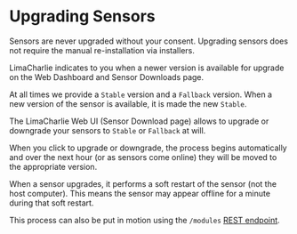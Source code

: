 # Upgrading Sensors

Sensors are never upgraded without your consent. Upgrading sensors does not require the manual re-installation via installers.

LimaCharlie indicates to you when a newer version is available for upgrade on the Web Dashboard and Sensor Downloads page.

At all times we provide a `Stable` version and a `Fallback` version. When a new version of the sensor is available, it
is made the new `Stable`.

The LimaCharlie Web UI (Sensor Download page) allows to upgrade or downgrade your sensors to `Stable` or `Fallback` at will.

When you click to upgrade or downgrade, the process begins automatically and over the next hour (or as sensors come online) they
will be moved to the appropriate version.

When a sensor upgrades, it performs a soft restart of the sensor (not the host computer). This means the sensor may
appear offline for a minute during that soft restart.

This process can also be put in motion using the `/modules` [REST endpoint](https://api.limacharlie.io/static/swagger/#/modules).
